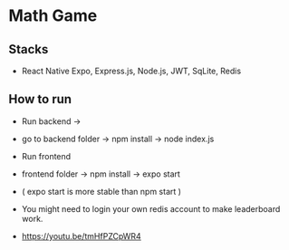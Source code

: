 # Math Game

## Stacks

- React Native Expo, Express.js, Node.js, JWT, SqLite, Redis

## How to run

- Run backend ->
- go to backend folder -> npm install -> node index.js

- Run frontend
- frontend folder -> npm install -> expo start

- ( expo start is more stable than npm start )

- You might need to login your own redis account to make leaderboard work.

- https://youtu.be/tmHfPZCpWR4
